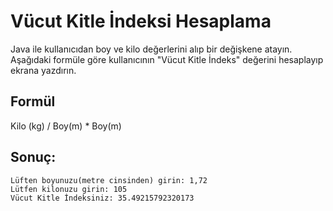 
# Vücut Kitle İndeksi Hesaplama
Java ile kullanıcıdan boy ve kilo değerlerini alıp bir değişkene atayın. Aşağıdaki formüle göre kullanıcının "Vücut Kitle İndeks" değerini hesaplayıp ekrana yazdırın.

## Formül
Kilo (kg) / Boy(m) * Boy(m)



## Sonuç:

````
Lüften boyunuzu(metre cinsinden) girin: 1,72
Lütfen kilonuzu girin: 105
Vücut Kitle İndeksiniz: 35.49215792320173